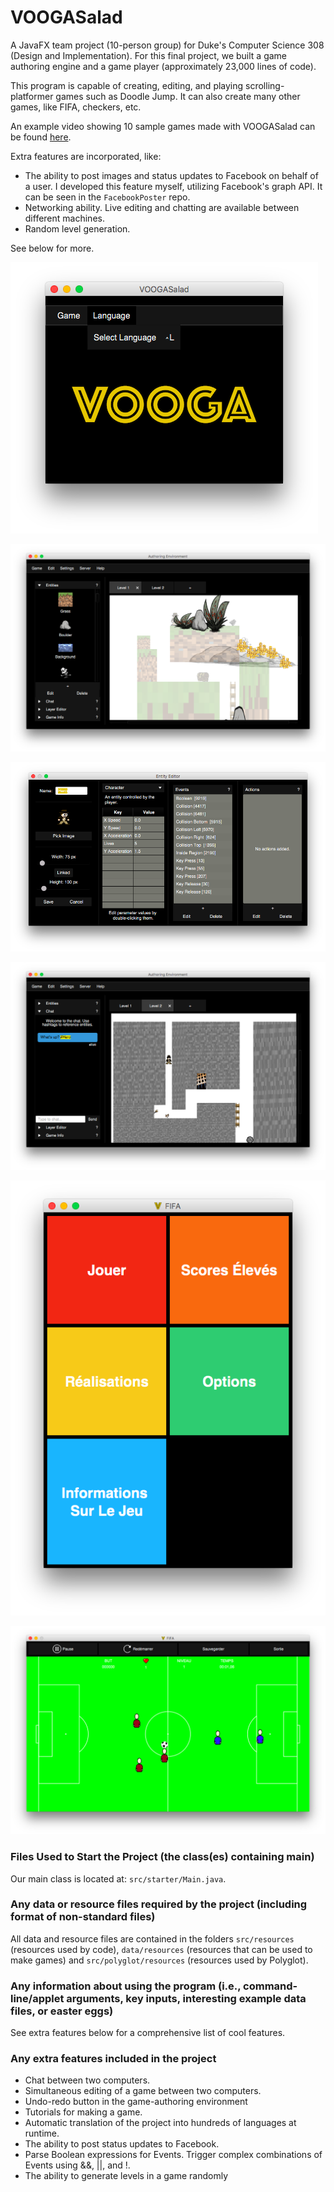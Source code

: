 # VOOGASalad

A JavaFX team project (10-person group) for Duke's Computer Science 308 (Design and Implementation). For this final project, we built a game authoring engine and a game player (approximately 23,000 lines of code). 

This program is capable of creating, editing, and playing scrolling-platformer games such as Doodle Jump. It can also create many other games, like FIFA, checkers, etc. 

An example video showing 10 sample games made with VOOGASalad can be found [here](https://www.youtube.com/watch?v=wh1o5KRxGuo).

Extra features are incorporated, like:

- The ability to post images and status updates to Facebook on behalf of a user. I developed this feature myself, utilizing Facebook's graph API. It can be seen in the `FacebookPoster` repo.
- Networking ability. Live editing and chatting are available between different machines.
- Random level generation.

See below for more.

![](images/start.png)

![](images/gae.png)

![](images/hero.png)

![](images/chat.png)

![](images/player.png)

![](images/fifa.png)

### Files Used to Start the Project (the class(es) containing main)

Our main class is located at: `src/starter/Main.java`.

### Any data or resource files required by the project (including format of non-standard files)

All data and resource files are contained in the folders `src/resources` (resources used by code), `data/resources` (resources that can be used to make games) and `src/polyglot/resources` (resources used by Polyglot).

### Any information about using the program (i.e., command-line/applet arguments, key inputs, interesting example data files, or easter eggs)

See extra features below for a comprehensive list of cool features.

### Any extra features included in the project

* Chat between two computers.
* Simultaneous editing of a game between two computers.
* Undo-redo button in the game-authoring environment
* Tutorials for making a game.
* Automatic translation of the project into hundreds of languages at runtime.
* The ability to post status updates to Facebook.
* Parse Boolean expressions for Events. Trigger complex combinations of Events using &&, ||, and !.
* The ability to generate levels in a game randomly

